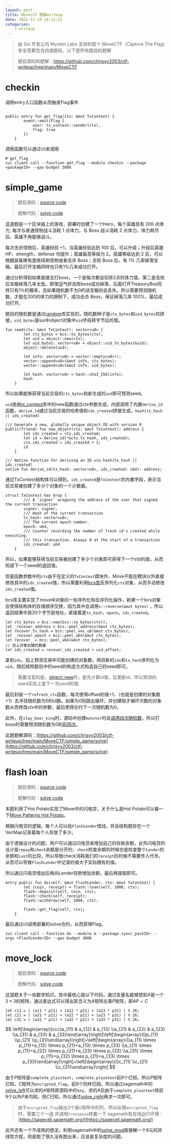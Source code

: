 ```yaml
---
layout: post
title: Movectf 题解writeup
date: 2022-11-10 14:11:21
categories:
    - writeup
---
```


> 由 Sui 开发公司 Mysten Labs 支持的首个 MoveCTF（Capture The Flag）安全竞赛包含四道题目，以下是所有题目的题解
>
> 题目源码和题解：https://github.com/chrisyy2003/ctf-writeup/tree/main/MoveCTF



# checkin

 调用entry入口函数从而触发Flag事件

```move

public entry fun get_flag(ctx: &mut TxContext) {
        event::emit(Flag {
            user: tx_context::sender(ctx),
            flag: true
        })
    }
```

调用函数可以通过cli来调用

```move
# get_flag
sui client call --function get_flag --module checkin --package <packageID> --gas-budget 3000
```

# simple_game

> 题目源码：[source code](https://github.com/chrisyy2003/ctf-writeup/tree/main/MoveCTF/simple_game)
> 
> 
> 题解代码：[solve code](https://github.com/chrisyy2003/ctf-writeup/tree/main/MoveCTF/simple_game/solve)
> 

这道题是一个区块链上的游戏，部署时创建了一个Hero，每个英雄具有 200 点体力, 每次与普通怪物战斗消耗 1 点体力，与 Boss 战斗消耗 2 点体力。体力耗尽后，英雄不再能够战斗。

每次击杀怪物后，英雄经验 +1，当英雄经验达到 100 后，可以升级；升级后英雄 HP，strength，defense 均提升；英雄最高等级为 2。英雄等级达到 2 后，可以根据装备稀有度继续刷怪物或者击杀 Boss；击败 Boss 后，有 1% 几率掉落宝箱，最后打开宝箱同样也只有1%几率成功打开。

通过分析得到如果直接去打boss，一个是每次都会扣除2点的体力值，第二是击败后宝箱掉落几率太低。即使运气好击败boss成功掉落，后面打开TreasuryBox同样只有1%的概率，且如果随机数不为0的话宝箱则会丢失。所以需要预测随机数，才能在200的体力的限制下，成功击杀 Boss，保证掉落几率 100%，最后成功打开。

题目的随机数是通过[random](https://github.com/chrisyy2003/ctf-writeup/blob/main/MoveCTF/simple_game/sources/random.move)库实现的，随机数种子是`ctx_bytes`和`uid_bytes`的拼接，`uid_bytes`是sui中object对象中`uid`字段转字节后的值。

```move
fun seed(ctx: &mut TxContext): vector<u8> {
        let ctx_bytes = bcs::to_bytes(ctx);
        let uid = object::new(ctx);
        let uid_bytes: vector<u8> = object::uid_to_bytes(&uid);
        object::delete(uid);

        let info: vector<u8> = vector::empty<u8>();
        vector::append<u8>(&mut info, ctx_bytes);
        vector::append<u8>(&mut info, uid_bytes);

        let hash: vector<u8> = hash::sha3_256(info);
        hash
    }
```

所以如果能够获得当前交易的`ctx_bytes`和新生成的`uid`即可预测seed。

`uid`是由[tx_context](https://github.com/MystenLabs/sui/blob/devnet-0.15.0/crates/sui-framework/sources/tx_context.move#L53)库中的new函数通过ctx参数生成，内部调用了内置`derive_id`函数，`derive_id`通过当前交易的哈希值和`ids_created`拼接生成，`hash(tx_hash || ids_created)`

```move
/// Generate a new, globally unique object ID with version 0
public(friend) fun new_object(ctx: &mut TxContext): address {
        let ids_created = ctx.ids_created;
        let id = derive_id(*&ctx.tx_hash, ids_created);
        ctx.ids_created = ids_created + 1;
        id
    }

/// Native function for deriving an ID via hash(tx_hash || ids_created)
native fun derive_id(tx_hash: vector<u8>, ids_created: u64): address;
```

通过TxContext结构体可以得到，`ids_created`是`TxContext`的内置字段，表示当前交易被创建了多少个对象的一个计数器。

```move
struct TxContext has drop {
        /// A `signer` wrapping the address of the user that signed the current transaction
        signer: signer,
        /// Hash of the current transaction
        tx_hash: vector<u8>,
        /// The current epoch number.
        epoch: u64,
        /// Counter recording the number of fresh id's created while executing
        /// this transaction. Always 0 at the start of a transaction
        ids_created: u64
    }
```

所以，如果能够获得当前交易被创建了多少个对象即可获得下一个`UID`的值，从而知道下一个seed的返回值。

但是函数参数中的`ctx`由于在定义的`TxContext`模块外，Move不能在模块以外直接修改其中的`ids_created`值，所以需要利用[bcs库](https://github.com/MystenLabs/sui/blob/devnet-0.15.0/crates/sui-framework/sources/bcs.move)反序列化`ctx`对象，从而手动修改`ids_created`值。

bcs库主要实现了move中对象的一些序列化和反序列化操作，新建一个bcs对象会使得结构体的存储顺序交换，因为其中会调用`v::reverse(&mut bytes)` ，所以返回结果中首20个字节是地址，紧接着是`tx_hash`，`epoch`，`ids_created`。

```move
let ctx_bytes = bcs::new(bcs::to_bytes(ctx));
let _recover_address = bcs::peel_address(&mut ctx_bytes);
let recover_tx_hash = bcs::peel_vec_u8(&mut ctx_bytes);
let _recover_epoch = bcs::peel_u64(&mut ctx_bytes);
let recover_ = bcs::peel_u64(&mut ctx_bytes);
// 加上对象创建的数量
let ids_created = recover_ids_created + uid_offset;
```

拿到`ids`，加上预测交易中可能创建的对象数，再将新的`ids`和`tx_hash`序列化为`uid`，随后按照题目中的seed的构造方式构造自己的seed即可。

> 需要注意的是，[object::new](https://github.com/MystenLabs/sui/blob/devnet-0.15.0/crates/sui-framework/sources/tx_context.move#L55-L56)时，是先计算id值，后更新id，所以预测的seed实际上是下一次seed的值
> 

最后封装一个`refresh_ctx`函数，每次使得offset的值+1，（也就是创建的对象数+1）去寻找随机数为0的id数。如果为0则跳出循环，并创建刚才循环次数的对象数从而修改ctx中的参数，最后使得合约下一次随机数为0。

此外，在`slay_boar_king`时，源码中创建`monster`时会[调用四次随机数](https://github.com/chrisyy2003/ctf-writeup/blob/main/MoveCTF/simple_game/sources/adventure.move#L69-L72)，所以打boss时需要预测随机数为0的[前四次](https://github.com/chrisyy2003/ctf-writeup/blob/main/MoveCTF/simple_game/solve/sources/main.move#L20)。

此题题解源码：[https://github.com/chrisyy2003/ctf-writeup/tree/main/MoveCTF/simple_game/solve](https://github.com/chrisyy2003/ctf-writeup/tree/main/MoveCTF/simple_game/solve)

# flash loan

> 题目源码：[source code](https://github.com/chrisyy2003/ctf-writeup/tree/main/MoveCTF/flash_loan)
> 
> 
> 题解代码：[solve code](https://github.com/chrisyy2003/ctf-writeup/tree/main/MoveCTF/flash_loan/solve)
> 

本题利用了Hot Potato实现了Move中的闪电贷，关于什么是Hot Potato可以看一下[Move Patterns Hot Potato](https://blog.chrisyy.top/move-patterns/hot-potato.html)。

根据闪电贷的逻辑，每个人可以给`FlashLender`借钱，并且结构题存在一个VecMap记录着每个人存放了多少。

由于逻辑设计的问题，用户可以通过闪电贷来增加自己的存款余额，此外闪电贷的设计是`repay`和`check`余额是分开的，`check`检查余额的时候也是检查整个`Lender`的余额和`Last`的比较，所以导致check消耗我们的`receipt`的时候不需要传入代币，从而可以导致`FlashLender`中记录的值大于实际拥有的值。

所以通过闪电贷借出后再向Lender存款增加余额，最后再提取即可。

```move
entry public fun do(self: &mut FlashLender, ctx: &mut TxContext) {
        let (coin, receipt) = flash::loan(self, 1000, ctx);
        flash::deposit(self, coin, ctx);
        flash::check(self, receipt);
        flash::withdraw(self, 1000, ctx);

        flash::get_flag(self, ctx);
    }
```

最后通过cli调用部署的solve合约，从而获得Flag。

```move
sui client call --function do --module m --package <your_packID> --args <FlashLenderID> --gas-budget 3000
```

# move_lock

> 题目源码：[source code](https://github.com/chrisyy2003/ctf-writeup/tree/main/MoveCTF/move_lock)
>
>
> 题解代码：[solve code](https://github.com/chrisyy2003/ctf-writeup/blob/main/MoveCTF/move_lock/solve.py)

这道题关于一些数学知识。其中最核心是以下代码，通过变量名能够想到$A$是一个$3\times3$的矩阵，通过表达式可以得出其含义为$A$矩阵左乘$P$矩阵，即$AP=C$

```move
let c11 = ( (a11 * p11) + (a12 * p21) + (a13 * p31) ) % 26;
let c21 = ( (a21 * p11) + (a22 * p21) + (a23 * p31) ) % 26;
let c31 = ( (a31 * p11) + (a32 * p21) + (a33 * p31) ) % 26;
```

$$
\left[\begin{array}{ccc}a_{11} & a_{12} & a_{13} \\a_{21} & a_{22} & a_{23} \\a_{31} & a_{33} & a_{33}\end{array}\right]\left[\begin{array}{l}p_{11} \\p_{21} \\p_{31}\end{array}\right]=\left[\begin{array}{l}a_{11} \times p_{11}+a_{12} \times p_{21}+a_{13} \times p_{33} \\a_{21} \times p_{11}+a_{22} \times p_{21}+a_{23} \times p_{33} \\a_{31} \times p_{11}+a_{32} \times p_{21}+a_{33} \times p_{33}\end{array}\right]=\left[\begin{array}{l}c_{11} \\c_{21} \\c_{31}\end{array}\right]
$$

由于$P$矩阵是`complete_plaintext`，`complete_plaintext`前9个已知，所以$P$矩阵已知，$C$矩阵为`encrypted_flag`，前9个同样已知。所以通过sagemath中的[solve_left](https://doc.sagemath.org/html/en/tutorial/tour_linalg.html#linear-algebra)可以求的$A$矩阵即源码中的`key`，求的$A$后由于`complete_plaintext`除前9个以外$P$未均知，但$C$已知，所以通过[solve_right](https://doc.sagemath.org/html/en/tutorial/tour_linalg.html#linear-algebra)再求一次即可。

> 由于`encrypted_flag`输出3个是c矩阵中的列，所以处理`encrypted_flag`时，需要三个一组
并调用`transpose`转置一下
sagamath有在线运行环境：[https://sagecell.sagemath.org/](https://sagecell.sagemath.org/)
> 

此外还有一个不成熟的想法，利用sagemath中的[solve_mod](https://doc.sagemath.org/html/en/reference/calculus/sage/symbolic/relation.html?highlight=solve_mod)直接解一个9元的非线性方程，但是跑了很久没有跑出来，应该是复杂度的问题。